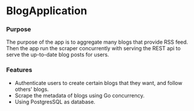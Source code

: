 # BlogApplication

### Purpose
The purpose of the app is to aggregate many blogs that provide RSS feed.
Then the app run the scraper concurrently with serving the REST api to serve the up-to-date blog posts for users.

### Features
- Authenticate users to create certain blogs that they want, and follow others' blogs.
- Scrape the metadata of blogs using Go concurrency.
- Using PostgresSQL as database.

